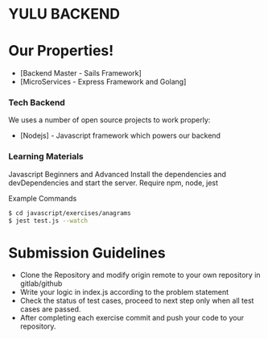 # YULU BACKEND

# Our Properties!

  - [Backend Master - Sails Framework]
  - [MicroServices - Express Framework and Golang]





### Tech Backend

We uses a number of open source projects to work properly:


* [Nodejs] - Javascript framework which powers our backend

### Learning Materials

Javascript Beginners and Advanced
Install the dependencies and devDependencies and start the server.
Require npm, node, jest

Example Commands
```sh
$ cd javascript/exercises/anagrams
$ jest test.js --watch
```

# Submission Guidelines

  - Clone the Repository and modify origin remote to your own repository in gitlab/github
  - Write your logic in index.js according to the problem statement
  - Check the status of test cases, proceed to next step only when all test cases are passed.
  - After completing each exercise commit and push your code to your repository.



   [Sails Framework]: <https://www.sailsjs.com>
   [Express Framework]: <https://www.expressjs.com>

